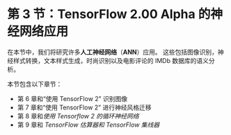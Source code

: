 # 第 3 节：TensorFlow 2.00 Alpha 的神经网络应用

在本节中，我们将研究许多**人工神经网络**（**ANN**）应用。 这些包括图像识别，神经样式转换，文本样式生成，时尚识别以及电影评论的 IMDb 数据库的语义分析。

本节包含以下章节：

*   第 6 章和“使用 TensorFlow 2” 识别图像
*   第 7 章和“使用 TensorFlow 2” 进行神经风格迁移
*   第 8 章和*使用 Tensorflow 2 的循环神经网络*
*   第 9 章和 *TensorFlow 估算器和 TensorFlow 集线器*